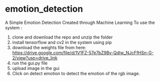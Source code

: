 # emotion_detection
A Simple Emotion Detection Created through Machine Learning
To use the system :
1. clone and download the repo and unzip the folder
2. install tensorflow and cv2 in the system using pip
3. download the weights file from here: https://drive.google.com/file/d/1V1FZ-57e7bZ9Bv-Qdlw_NJcFfHSn-G-2/view?usp=drive_link
4. run the gui.py file
5. upload image in the gui
6. Click on detect emotion to detect the emotion of the rgb image. 
